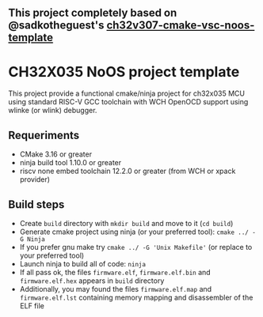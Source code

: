 ## This project completely based on @sadkotheguest's [ch32v307-cmake-vsc-noos-template](https://github.com/sadkotheguest/ch32v307-cmake-vsc-noos-template)

# CH32X035 NoOS project template

This project provide a functional cmake/ninja project for ch32x035 MCU using standard RISC-V GCC toolchain with WCH OpenOCD support using wlinke (or wlink) debugger.

## Requeriments

 - CMake 3.16 or greater
 - ninja build tool 1.10.0 or greater
 - riscv none embed toolchain 12.2.0 or greater (from WCH or xpack provider)

## Build steps

 - Create `build` directory with `mkdir build` and move to it (`cd build`)
 - Generate cmake project using ninja (or your preferred tool): `cmake ../ -G Ninja`
 - If you prefer gnu make try `cmake ../ -G 'Unix Makefile'` (or replace to your preferred tool)
 - Launch ninja to build all of code: `ninja`
 - If all pass ok, the files `firmware.elf`, `firmware.elf.bin` and `firmware.elf.hex` appears in `build` directory
 - Additionally, you may found the files `firmware.elf.map` and `firmware.elf.lst` containing memory mapping and disassembler of the ELF file
